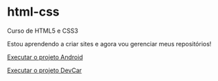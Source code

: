 # html-css
 Curso de HTML5 e CSS3

 Estou aprendendo a criar sites e agora vou gerenciar meus repositórios!

 <a href="https://araposo741.github.io/html-css/desafios/modulo-01/d001/android.html" target="_blank">Executar o projeto Android</a>

 <a href="https://araposo741.github.io/projeto-devcar/" target="_blank">Executar o projeto DevCar</a>
